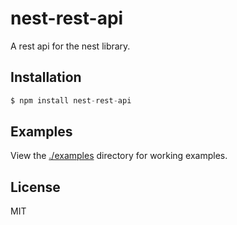 # nest-rest-api

  A rest api for the nest library.

## Installation

```js
$ npm install nest-rest-api
```

## Examples

  View the [./examples](examples) directory for working examples.

## License

  MIT

